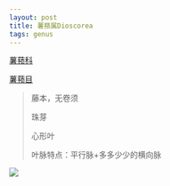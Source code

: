 ```yaml
---
layout: post
title: 薯蓣属Dioscorea
tags: genus    
---
```


[薯蓣科](https://ganlu1994.github.io/2001/03/47薯蓣科Dioscoreaceae/)

[薯蓣目](https://ganlu1994.github.io/2000/02/12薯蓣目Dioscoreales/)

>藤本，无卷须
>
>珠芽
>
>心形叶
>
>叶脉特点：平行脉+多多少少的横向脉

![](/image/post/2020-09-01-173845_IMG_9544.jpeg)